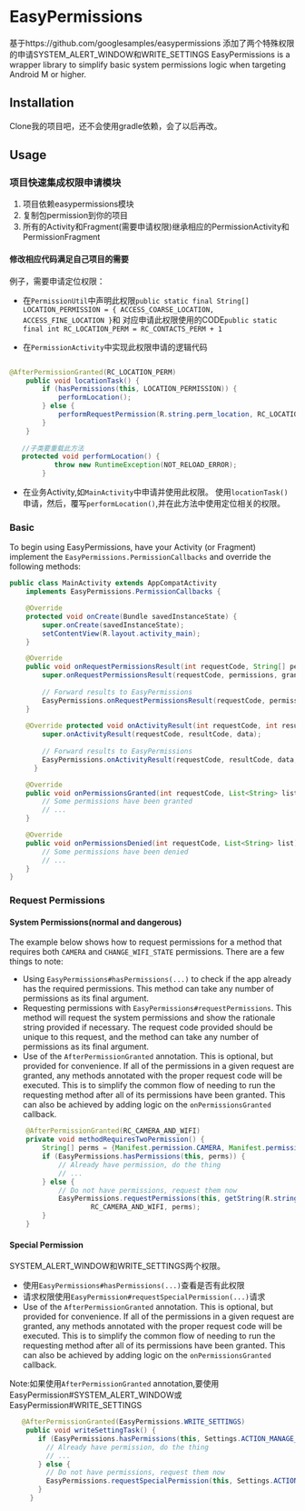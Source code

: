 # EasyPermissions

基于https://github.com/googlesamples/easypermissions
添加了两个特殊权限的申请SYSTEM_ALERT_WINDOW和WRITE_SETTINGS
EasyPermissions is a wrapper library to simplify basic system permissions logic when targeting
Android M or higher.

## Installation

Clone我的项目吧，还不会使用gradle依赖，会了以后再改。

## Usage

### 项目快速集成权限申请模块

1. 项目依赖easypermissions模块
2. 复制包permission到你的项目
3. 所有的Activity和Fragment(需要申请权限)继承相应的PermissionActivity和PermissionFragment

#### 修改相应代码满足自己项目的需要
例子，需要申请定位权限：

 * 在`PermissionUtil`中声明此权限`public static final String[] LOCATION_PERMISSION = { ACCESS_COARSE_LOCATION, ACCESS_FINE_LOCATION }`和
对应申请此权限使用的CODE`public static final int RC_LOCATION_PERM = RC_CONTACTS_PERM + 1`

 * 在`PermissionActivity`中实现此权限申请的逻辑代码
 ```java
 
 @AfterPermissionGranted(RC_LOCATION_PERM)
     public void locationTask() {
         if (hasPermissions(this, LOCATION_PERMISSION)) {
             performLocation();
         } else {
             performRequestPermission(R.string.perm_location, RC_LOCATION_PERM, LOCATION_PERMISSION);
         }
     }
    
    //子类要重载此方法
    protected void performLocation() {
            throw new RuntimeException(NOT_RELOAD_ERROR);
         }
 ```

 * 在业务Activity,如`MainActivity`中申请并使用此权限。
使用`locationTask()`申请，然后，覆写`performLocation()`,并在此方法中使用定位相关的权限。


### Basic

To begin using EasyPermissions, have your Activity (or Fragment) implement the 
`EasyPermissions.PermissionCallbacks` and override the following methods:

```java
public class MainActivity extends AppCompatActivity
    implements EasyPermissions.PermissionCallbacks {

    @Override
    protected void onCreate(Bundle savedInstanceState) {
        super.onCreate(savedInstanceState);
        setContentView(R.layout.activity_main);
    }

    @Override
    public void onRequestPermissionsResult(int requestCode, String[] permissions, int[] grantResults) {
        super.onRequestPermissionsResult(requestCode, permissions, grantResults);
    
        // Forward results to EasyPermissions
        EasyPermissions.onRequestPermissionsResult(requestCode, permissions, grantResults, this);
    }
    
    @Override protected void onActivityResult(int requestCode, int resultCode, Intent data) {
        super.onActivityResult(requestCode, resultCode, data);
        
        // Forward results to EasyPermissions
        EasyPermissions.onActivityResult(requestCode, resultCode, data, this);
      }

    @Override
    public void onPermissionsGranted(int requestCode, List<String> list) {
        // Some permissions have been granted
        // ...
    }

    @Override
    public void onPermissionsDenied(int requestCode, List<String> list) {
        // Some permissions have been denied
        // ...
    }
}
```

### Request Permissions

#### System Permissions(normal and dangerous)

The example below shows how to request permissions for a method that requires both
`CAMERA` and `CHANGE_WIFI_STATE` permissions. There are a few things to note:

  * Using `EasyPermissions#hasPermissions(...)` to check if the app already has the
    required permissions. This method can take any number of permissions as its final
    argument.
  * Requesting permissions with `EasyPermissions#requestPermissions`. This method
    will request the system permissions and show the rationale string provided if
    necessary. The request code provided should be unique to this request, and the method
    can take any number of permissions as its final argument.
  * Use of the `AfterPermissionGranted` annotation. This is optional, but provided for
    convenience. If all of the permissions in a given request are granted, any methods
    annotated with the proper request code will be executed. This is to simplify the common
    flow of needing to run the requesting method after all of its permissions have been granted.
    This can also be achieved by adding logic on the `onPermissionsGranted` callback.

```java
    @AfterPermissionGranted(RC_CAMERA_AND_WIFI)
    private void methodRequiresTwoPermission() {
        String[] perms = {Manifest.permission.CAMERA, Manifest.permission.CHANGE_WIFI_STATE};
        if (EasyPermissions.hasPermissions(this, perms)) {
            // Already have permission, do the thing
            // ...
        } else {
            // Do not have permissions, request them now
            EasyPermissions.requestPermissions(this, getString(R.string.camera_and_wifi_rationale),
                    RC_CAMERA_AND_WIFI, perms);
        }
    }
```

#### Special Permission

SYSTEM_ALERT_WINDOW和WRITE_SETTINGS两个权限。
  * 使用`EasyPermissions#hasPermissions(...)`查看是否有此权限
  * 请求权限使用`EasyPermission#requestSpecialPermission(...)`请求
  * Use of the `AfterPermissionGranted` annotation. This is optional, but provided for
      convenience. If all of the permissions in a given request are granted, any methods
      annotated with the proper request code will be executed. This is to simplify the common
      flow of needing to run the requesting method after all of its permissions have been granted.
      This can also be achieved by adding logic on the `onPermissionsGranted` callback.

Note:如果使用`AfterPermissionGranted` annotation,要使用EasyPermission#SYSTEM_ALERT_WINDOW或EasyPermission#WRITE_SETTINGS

```java
   @AfterPermissionGranted(EasyPermissions.WRITE_SETTINGS)
    public void writeSettingTask() {
       if (EasyPermissions.hasPermissions(this, Settings.ACTION_MANAGE_WRITE_SETTINGS)) {
         // Already have permission, do the thing
         // ...
       } else {
         // Do not have permissions, request them now
         EasyPermissions.requestSpecialPermission(this, Settings.ACTION_MANAGE_WRITE_SETTINGS);
       }
     }
```
